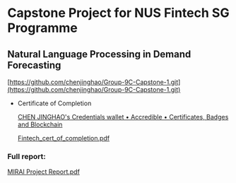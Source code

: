 # Capstone Project for NUS Fintech SG Programme

## Natural Language Processing in Demand Forecasting

[https://github.com/chenjinghao/Group-9C-Capstone-1.git](https://github.com/chenjinghao/Group-9C-Capstone-1.git)

- Certificate of Completion
    
    [CHEN JINGHAO's Credentials wallet • Accredible • Certificates, Badges and Blockchain](https://credentials.nus.edu.sg/profile/chenjinghao210306/wallet)
    
    [Fintech_cert_of_completion.pdf](Fintech_cert_of_completion.pdf)
    

### Full report:

[MIRAI Project Report.pdf](MIRAI_Project_Report.pdf)